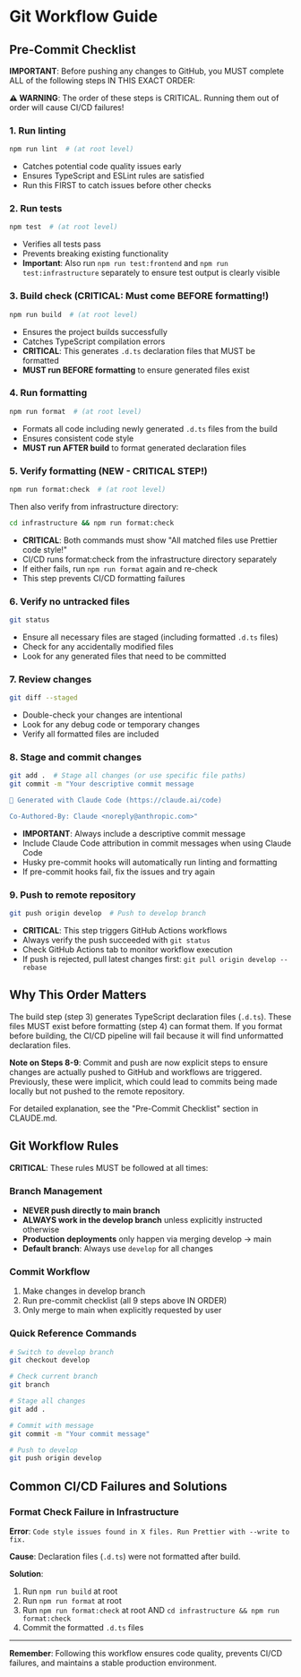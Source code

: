 # Git Workflow Guide

## Pre-Commit Checklist

**IMPORTANT**: Before pushing any changes to GitHub, you MUST complete ALL of the following steps IN THIS EXACT ORDER:

**⚠️ WARNING**: The order of these steps is CRITICAL. Running them out of order will cause CI/CD failures!

### 1. Run linting

```bash
npm run lint  # (at root level)
```

- Catches potential code quality issues early
- Ensures TypeScript and ESLint rules are satisfied
- Run this FIRST to catch issues before other checks

### 2. Run tests

```bash
npm test  # (at root level)
```

- Verifies all tests pass
- Prevents breaking existing functionality
- **Important**: Also run `npm run test:frontend` and `npm run test:infrastructure` separately to ensure test output is clearly visible

### 3. Build check (CRITICAL: Must come BEFORE formatting!)

```bash
npm run build  # (at root level)
```

- Ensures the project builds successfully
- Catches TypeScript compilation errors
- **CRITICAL**: This generates `.d.ts` declaration files that MUST be formatted
- **MUST run BEFORE formatting** to ensure generated files exist

### 4. Run formatting

```bash
npm run format  # (at root level)
```

- Formats all code including newly generated `.d.ts` files from the build
- Ensures consistent code style
- **MUST run AFTER build** to format generated declaration files

### 5. Verify formatting (NEW - CRITICAL STEP!)

```bash
npm run format:check  # (at root level)
```

Then also verify from infrastructure directory:

```bash
cd infrastructure && npm run format:check
```

- **CRITICAL**: Both commands must show "All matched files use Prettier code style!"
- CI/CD runs format:check from the infrastructure directory separately
- If either fails, run `npm run format` again and re-check
- This step prevents CI/CD formatting failures

### 6. Verify no untracked files

```bash
git status
```

- Ensure all necessary files are staged (including formatted `.d.ts` files)
- Check for any accidentally modified files
- Look for any generated files that need to be committed

### 7. Review changes

```bash
git diff --staged
```

- Double-check your changes are intentional
- Look for any debug code or temporary changes
- Verify all formatted files are included

### 8. Stage and commit changes

```bash
git add .  # Stage all changes (or use specific file paths)
git commit -m "Your descriptive commit message

🤖 Generated with Claude Code (https://claude.ai/code)

Co-Authored-By: Claude <noreply@anthropic.com>"
```

- **IMPORTANT**: Always include a descriptive commit message
- Include Claude Code attribution in commit messages when using Claude Code
- Husky pre-commit hooks will automatically run linting and formatting
- If pre-commit hooks fail, fix the issues and try again

### 9. Push to remote repository

```bash
git push origin develop  # Push to develop branch
```

- **CRITICAL**: This step triggers GitHub Actions workflows
- Always verify the push succeeded with `git status`
- Check GitHub Actions tab to monitor workflow execution
- If push is rejected, pull latest changes first: `git pull origin develop --rebase`

## Why This Order Matters

The build step (step 3) generates TypeScript declaration files (`.d.ts`). These files MUST exist before formatting (step 4) can format them. If you format before building, the CI/CD pipeline will fail because it will find unformatted declaration files.

**Note on Steps 8-9**: Commit and push are now explicit steps to ensure changes are actually pushed to GitHub and workflows are triggered. Previously, these were implicit, which could lead to commits being made locally but not pushed to the remote repository.

For detailed explanation, see the "Pre-Commit Checklist" section in CLAUDE.md.

## Git Workflow Rules

**CRITICAL**: These rules MUST be followed at all times:

### Branch Management

- **NEVER push directly to main branch**
- **ALWAYS work in the develop branch** unless explicitly instructed otherwise
- **Production deployments** only happen via merging develop → main
- **Default branch**: Always use `develop` for all changes

### Commit Workflow

1. Make changes in develop branch
2. Run pre-commit checklist (all 9 steps above IN ORDER)
3. Only merge to main when explicitly requested by user

### Quick Reference Commands

```bash
# Switch to develop branch
git checkout develop

# Check current branch
git branch

# Stage all changes
git add .

# Commit with message
git commit -m "Your commit message"

# Push to develop
git push origin develop
```

## Common CI/CD Failures and Solutions

### Format Check Failure in Infrastructure

**Error**: `Code style issues found in X files. Run Prettier with --write to fix.`

**Cause**: Declaration files (`.d.ts`) were not formatted after build.

**Solution**:

1. Run `npm run build` at root
2. Run `npm run format` at root
3. Run `npm run format:check` at root AND `cd infrastructure && npm run format:check`
4. Commit the formatted `.d.ts` files

---

**Remember**: Following this workflow ensures code quality, prevents CI/CD failures, and maintains a stable production environment.
